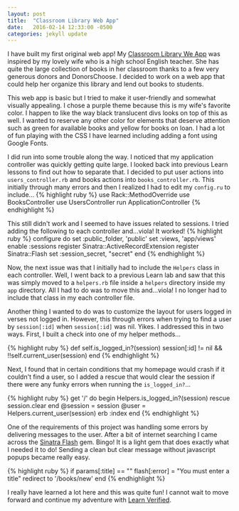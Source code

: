 ```yaml
---
layout: post
title:  "Classroom Library Web App"
date:   2016-02-14 12:33:00 -0500
categories: jekyll update
---
```


I have built my first original web app! My [Classroom Library We App][classroom-library] was inspired by my lovely wife who is a high school English teacher. She has quite the large collection of books in her classroom thanks to a few very generous donors and DonorsChoose. I decided to work on a web app that could help her organize this library and lend out books to students.

This web app is basic but I tried to make it user-friendly and somewhat visually appealing. I chose a purple theme because this is my wife's favorite color. I happen to like the way black translucent divs looks on top of this as well. I wanted to reserve any other color for elements that deserve attention such as green for available books and yellow for books on loan. I had a lot of fun playing with the CSS I have learned including adding a font using Google Fonts.

I did run into some trouble along the way. I noticed that my application controller was quickly getting quite large. I looked back into previous Learn lessons to find out how to separate that. I decided to put user actions into `users_controller.rb` and books actions into `books_controller.rb`. This initially through many errors and then I realized I had to edit my `config.ru` to include...
{% highlight ruby %}
  use Rack::MethodOverride
  use BooksController
  use UsersController
  run ApplicationController
{% endhighlight %}

This still didn't work and I seemed to have issues related to sessions. I tried adding the following to each controller and...viola! It worked!
{% highlight ruby %}
  configure do
    set :public_folder, 'public'
    set :views, 'app/views'
    enable :sessions
    register Sinatra::ActiveRecordExtension
    register Sinatra::Flash
    set :session_secret, "secret"
  end
{% endhighlight %}

Now, the next issue was that I initially had to include the `Helpers` class in each controller. Well, I went back to a previous Learn lab and saw that this was simply moved to a `helpers.rb` file inside a `helpers` directory inside my `app` directory. All I had to do was to move this and...viola! I no longer had to include that class in my each controller file.

Another thing I wanted to do was to customize the layout for users logged in verses not logged in. However, this through errors when trying to find a user by `session[:id]` when `session[:id]` was nil. Yikes. I addressed this in two ways. First, I built a check into one of my helper methods...

{% highlight ruby %}
  def self.is_logged_in?(session)
    session[:id] != nil && !!self.current_user(session)
  end
{% endhighlight %}

Next, I found that in certain conditions that my homepage would crash if it couldn't find a user, so I added a rescue that would clear the session if there were any funky errors when running the `is_logged_in?`...

{% highlight ruby %}
  get '/' do
    begin
      Helpers.is_logged_in?(session)
    rescue
      session.clear
    end
    @session = session
    @user = Helpers.current_user(session)
    erb :index
  end
{% endhighlight %}

One of the requirements of this project was handling some errors by delivering messages to the user. After a bit of internet searching I came across the [Sinatra Flash][sinatra-flash] gem. Bingo! It is a light gem that does exactly what I needed it to do! Sending a clean but clear message without javascript popups became really easy.

{% highlight ruby %}
  if params[:title] == ""
      flash[:error] = "You must enter a title"
      redirect to '/books/new'
    end
{% endhighlight %}

I really have learned a lot here and this was quite fun! I cannot wait to move forward and continue my adventure with [Learn Verified][learn-verified].


[classroom-library]: https://github.com/HarlemSquirrel/classroom-library
[sinatra-flash]: https://github.com/SFEley/sinatra-flash
[learn-verified]: https://learn.co/verified
